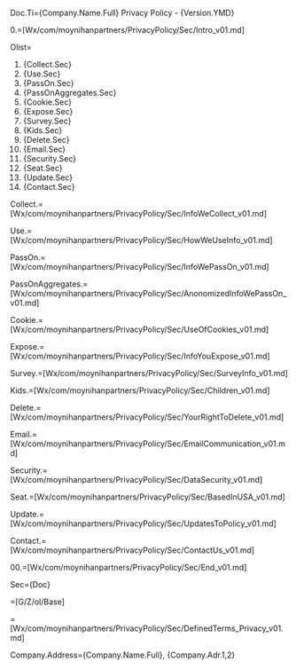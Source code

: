 Doc.Ti={Company.Name.Full} Privacy Policy - {Version.YMD}

0.=[Wx/com/moynihanpartners/PrivacyPolicy/Sec/Intro_v01.md]

Olist=<ol><li>{Collect.Sec}<li>{Use.Sec}<li>{PassOn.Sec}<li>{PassOnAggregates.Sec}<li>{Cookie.Sec}<li>{Expose.Sec}<li>{Survey.Sec}<li>{Kids.Sec}<li>{Delete.Sec}<li>{Email.Sec}<li>{Security.Sec}<li>{Seat.Sec}<li>{Update.Sec}<li>{Contact.Sec}</ol>

Collect.=[Wx/com/moynihanpartners/PrivacyPolicy/Sec/InfoWeCollect_v01.md]

Use.=[Wx/com/moynihanpartners/PrivacyPolicy/Sec/HowWeUseInfo_v01.md]

PassOn.=[Wx/com/moynihanpartners/PrivacyPolicy/Sec/InfoWePassOn_v01.md]

PassOnAggregates.=[Wx/com/moynihanpartners/PrivacyPolicy/Sec/AnonomizedInfoWePassOn_v01.md]

Cookie.=[Wx/com/moynihanpartners/PrivacyPolicy/Sec/UseOfCookies_v01.md]

Expose.=[Wx/com/moynihanpartners/PrivacyPolicy/Sec/InfoYouExpose_v01.md]

Survey.=[Wx/com/moynihanpartners/PrivacyPolicy/Sec/SurveyInfo_v01.md]

Kids.=[Wx/com/moynihanpartners/PrivacyPolicy/Sec/Children_v01.md]

Delete.=[Wx/com/moynihanpartners/PrivacyPolicy/Sec/YourRightToDelete_v01.md]

Email.=[Wx/com/moynihanpartners/PrivacyPolicy/Sec/EmailCommunication_v01.md]

Security.=[Wx/com/moynihanpartners/PrivacyPolicy/Sec/DataSecurity_v01.md]

Seat.=[Wx/com/moynihanpartners/PrivacyPolicy/Sec/BasedInUSA_v01.md]

Update.=[Wx/com/moynihanpartners/PrivacyPolicy/Sec/UpdatesToPolicy_v01.md]

Contact.=[Wx/com/moynihanpartners/PrivacyPolicy/Sec/ContactUs_v01.md]
 
00.=[Wx/com/moynihanpartners/PrivacyPolicy/Sec/End_v01.md]
  
Sec={Doc}

=[G/Z/ol/Base]

=[Wx/com/moynihanpartners/PrivacyPolicy/Sec/DefinedTerms_Privacy_v01.md]

Company.Address={Company.Name.Full}, {Company.Adr.1,2}
